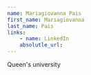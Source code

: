 ```yaml
---
name: Mariagiovanna Pais
first_name: Mariagiovanna
last_name: Pais
links:
	- name: LinkedIn
	absolutle_url:
---
```

Queen's university 
